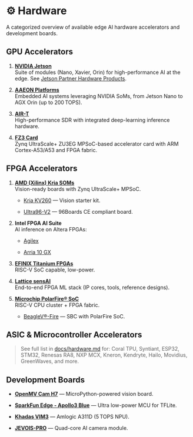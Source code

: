 # ⚙️ Hardware

A categorized overview of available edge AI hardware accelerators and development boards.

## GPU Accelerators

1. **[NVIDIA Jetson](https://www.nvidia.com/en-us/autonomous-machines/embedded-systems/#hardware)**  
    Suite of modules (Nano, Xavier, Orin) for high-performance AI at the edge. See [Jetson Partner Hardware Products](https://developer.nvidia.com/embedded/jetson-partner-products).
    
2. **[AAEON Platforms](https://www.aaeon.com/en/c/aaeon-nvidia-ai-solutions)**  
    Embedded AI systems leveraging NVIDIA SoMs, from Jetson Nano to AGX Orin (up to 200 TOPS).
    
3. **[AIR-T](https://www.crowdsupply.com/deepwave-digital/air-t)**  
    High-performance SDR with integrated deep-learning inference hardware.
    
4. **[FZ3 Card](https://www.myirtech.com/list.asp?id=630)**  
    Zynq UltraScale+ ZU3EG MPSoC-based accelerator card with ARM Cortex-A53/A53 and FPGA fabric.
    

## FPGA Accelerators

1. **[AMD (Xilinx) Kria SOMs](https://www.amd.com/en/products/system-on-modules/kria.html#portfolio)**  
    Vision-ready boards with Zynq UltraScale+ MPSoC.
    
    - [Kria KV260](https://www.amd.com/en/products/system-on-modules/kria/k26/kv260-vision-starter-kit.html) — Vision starter kit.
        
    - [Ultra96-V2](https://www.96boards.org/product/ultra96/) — 96Boards CE compliant board.
        
2. **Intel FPGA AI Suite**  
    AI inference on Altera FPGAs:
    
    - [Agilex](https://www.intel.com/content/www/us/en/products/docs/programmable/agilex-5-d-series-fpga.html)
        
    - [Arria 10 GX](https://www.intel.com/content/www/us/en/products/details/fpga/development-kits/cyclone/10-gx.html)
        
3. **[EFINIX Titanium FPGAs](https://www.efinixinc.com/products-titanium.html)**  
    RISC-V SoC capable, low-power.
    
4. **[Lattice sensAI](https://www.latticesemi.com/en/Solutions/Solutions/SolutionsDetails02/sensAI)**  
    End-to-end FPGA ML stack (IP cores, tools, reference designs).
    
5. **[Microchip PolarFire® SoC](https://www.microchip.com/en-us/products/fpgas-and-plds/system-on-chip-fpgas/polarfire-soc-fpgas)**  
    RISC-V CPU cluster + FPGA fabric.
    
    - [BeagleV®-Fire](https://www.beagleboard.org/boards/beaglev-fire) — SBC with PolarFire SoC.
        

## ASIC & Microcontroller Accelerators

> See full list in [docs/hardware.md](https://chatgpt.com/c/hardware.md) for: Coral TPU, Syntiant, ESP32, STM32, Renesas RA8, NXP MCX, Kneron, Kendryte, Hailo, Movidius, GreenWaves, and more.

## Development Boards

- **[OpenMV Cam H7](https://www.sparkfun.com/openmv)** — MicroPython-powered vision board.
    
- **[SparkFun Edge - Apollo3 Blue](https://www.sparkfun.com/products/15170)** — Ultra low-power MCU for TFLite.
    
- **[Khadas VIM3](https://www.khadas.com/vim3)** — Amlogic A311D (5 TOPS NPU).
    
- **[JEVOIS-PRO](https://www.jevoisinc.com/)** — Quad-core AI camera module.